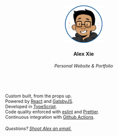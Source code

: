<p align="center">
  <a href="https://www.alexxie.ca">
    <img alt="Me!" src="./readme-main.png" width="120" />
  </a>
</p>
<h3 align="center">
  Alex Xie
</h3>

<h6 align="center">
  Personal Website & Portfolio
</h6>

<br />
<br />


Custom built, from the props up.  
Powered by [React](https://reactjs.org/) and [GatsbyJS](https://www.gatsbyjs.org/).  
Developed in [TypeScript](https://www.typescriptlang.org/).  
Code quality enforced with [eslint](https://eslint.org/) and [Prettier](https://prettier.io/).  
Continuous integration with [Github Actions](https://github.com/features/actions).

###### Questions? [Shoot Alex an email.](mailto:alexieyizhe@gmail.com)
